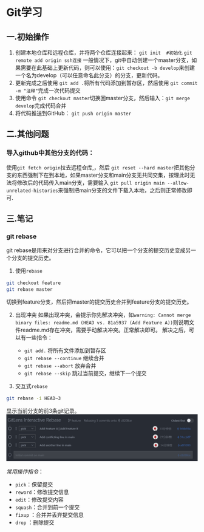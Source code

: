# Git学习

## 一.初始操作

1. 创建本地仓库和远程仓库，并将两个仓库连接起来：
   `git init  #初始化`
   `git remote add origin ssh连接`
   一般情况下，git中自动创建一个master分支，如果需要在此基础上更新代码，则可以使用：`git checkout -b develop`来创建一个名为develop（可以任意命名此分支）的分支，更新代码。
2. 更新完成之后使用 `git add .`将所有代码添加到暂存区，然后使用 `git commit -m "注释"`完成一次代码提交
3. 使用命令 `git checkout master`切换回master分支，然后输入：`git merge develop`完成代码合并
4. 将代码推送到GitHub：
`git push origin master`


## 二.其他问题
### 导入github中其他分支的代码：
使用`git fetch origin`拉去远程仓库,，然后 `git reset --hard master`把其他分支的东西强制下在到本地，如果master分支和main分支无共同交集，按理此时无法将修改后的代码传入main分支，需要输入 `git pull origin main --allow-unrelated-histories`来强制把main分支的文件下载入本地，之后则正常修改即可.

## 三.笔记
### git rebase
git rebase是用来对分支进行合并的命令，它可以把一个分支的提交历史变成另一个分支的提交历史。

1. 使用`rebase`
```bash
git checkout feature
git rebase master
```
切换到feature分支，然后把master的提交历史合并到feature分支的提交历史。

2. 出现冲突
如果出现冲突，会提示你先解决冲突，如`warning: Cannot merge binary files: readme.md (HEAD vs. 81a5937 (Add Feature A))`则说明文件readme.md存在冲突，需要手动解决冲突。正常解决即可。
解决之后，可以有一些指令：
   - `git add.` 将所有文件添加到暂存区
   - `git rebase --continue` 继续合并
   - `git rebase --abort` 放弃合并
   - `git rebase --skip` 跳过当前提交，继续下一个提交

3. 交互式`rebase`
```bash
git rebase -i HEAD~3
```
显示当前分支的前3条git记录。
![](pic/2025-04-15-23-28-46.png)

*常用操作指令*：
   - `pick`：保留提交
   - `reword`：修改提交信息
   - `edit`：修改提交内容
   - `squash`：合并到前一个提交
   - `fixup` ：合并并丢弃提交信息
   - `drop` ：删除提交


